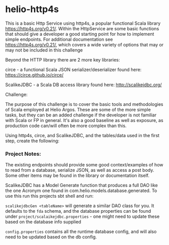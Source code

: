 # helio-http4s

This is a basic Http Service using http4s, a popular functional Scala library https://http4s.org/v0.21/. 
Within the HttpService are some basic functions that should give a developer a good starting point for how to implement
simple endpoints. For additional documentation see https://http4s.org/v0.21/, which covers a wide variety of options
that may or may not be included in this challenge

Beyond the HTTP library there are 2 more key libraries:

circe - a functional Scala JSON serializer/deserializer found here: https://circe.github.io/circe/

ScalikeJDBC - a Scala DB access library found here: http://scalikejdbc.org/

Challenge:

The purpose of this challenge is to cover the basic tools and methodologies of Scala employed at Helio Argos.
These are some of the more simple tasks, but they can be an added challenge if the developer is 
not familiar with Scala or FP in general. It's also a good baseline as well as exposure, as production code can/will 
often be more complex than this.

Using http4s, circe, and ScalikeJDBC, and the tables/data used in the first step, create the following:

### Project Notes:
The existing endpoints should provide some good context/examples of how to read from a database, serialize JSON, 
as well as access a post body. Some other items may be found in the library or documentation itself.

ScalikeJDBC has a Model Generate function that produces a full DAO like the one Acronym one found in
com.helio.models.database.generated. To use this run this projects sbt shell and run:

`scalikejdbcGen <tableName>` will generate a similar DAO class for you. It defaults to the `fda` schema, and the 
database properties can be found under `project/scalaikejdbc.properties` - one might need to update these based
on the database info supplied

`config.properties` contains all the runtime database config, and will also need to be updated based on the db config.
